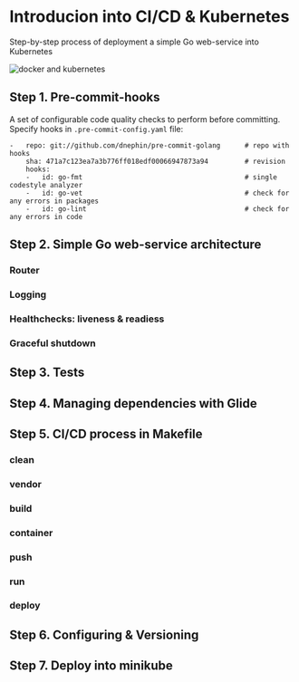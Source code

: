 # Introducion into CI/CD & Kubernetes

Step-by-step process of deployment a simple Go web-service into Kubernetes

![docker and kubernetes](https://dotmesh.io/assets/img/docker_kubernetes.png)


## Step 1. Pre-commit-hooks

A set of configurable code quality checks to perform before committing.
Specify hooks in `.pre-commit-config.yaml` file:

```
-   repo: git://github.com/dnephin/pre-commit-golang      # repo with hooks
    sha: 471a7c123ea7a3b776ff018edf00066947873a94         # revision
    hooks:
    -   id: go-fmt                                        # single codestyle analyzer
    -   id: go-vet                                        # check for any errors in packages
    -   id: go-lint                                       # check for any errors in code
```

## Step 2. Simple Go web-service architecture

### Router
### Logging
### Healthchecks: liveness & readiess
### Graceful shutdown

## Step 3. Tests

## Step 4. Managing dependencies with Glide

## Step 5. CI/CD process in Makefile

### clean
### vendor
### build
### container
### push
### run
### deploy

## Step 6. Configuring & Versioning

## Step 7. Deploy into minikube

